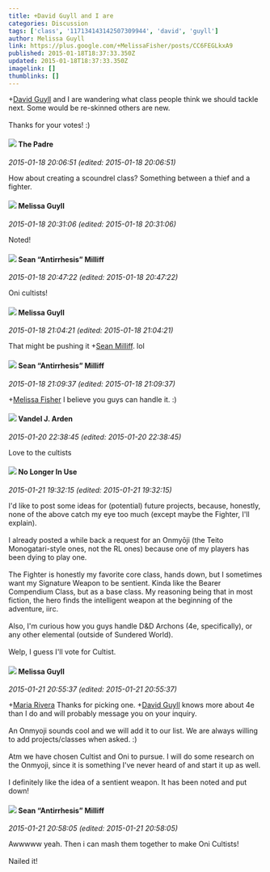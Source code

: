 ```yaml
---
title: +David Guyll and I are
categories: Discussion
tags: ['class', '117134143142507309944', 'david', 'guyll']
author: Melissa Guyll
link: https://plus.google.com/+MelissaFisher/posts/CC6FEGLkxA9
published: 2015-01-18T18:37:33.350Z
updated: 2015-01-18T18:37:33.350Z
imagelink: []
thumblinks: []
---
```


<span class="proflinkWrapper"><span class="proflinkPrefix">+</span><a class="proflink" href="https://plus.google.com/117134143142507309944" oid="117134143142507309944">David Guyll</a></span> and I are wandering what class people think we should tackle next. Some would be re-skinned others are new.<br /><br />Thanks for your votes! :)
<div id='comment z13fd53owle1trx22232tznqwwi2znhas04'>
  <h4><img src='{{site.baseurl}}//images/avatars/102953378950954656315_photo.jpg'> The Padre</h4>
      <p><cite>2015-01-18 20:06:51 (edited: 2015-01-18 20:06:51)</cite></p>
        <p>How about creating a scoundrel class? Something between a thief and a fighter.</p>
</div>
        

<div id='comment z13fd53owle1trx22232tznqwwi2znhas04'>
  <h4><img src='{{site.baseurl}}//images/avatars/104623400813415689503_photo.jpg'> Melissa Guyll</h4>
      <p><cite>2015-01-18 20:31:06 (edited: 2015-01-18 20:31:06)</cite></p>
        <p>Noted!</p>
</div>
        

<div id='comment z13fd53owle1trx22232tznqwwi2znhas04'>
  <h4><img src='{{site.baseurl}}//images/avatars/102767083144882698572_photo.jpg'> Sean “Antirrhesis” Milliff</h4>
      <p><cite>2015-01-18 20:47:22 (edited: 2015-01-18 20:47:22)</cite></p>
        <p>Oni cultists!</p>
</div>
        

<div id='comment z13fd53owle1trx22232tznqwwi2znhas04'>
  <h4><img src='{{site.baseurl}}//images/avatars/104623400813415689503_photo.jpg'> Melissa Guyll</h4>
      <p><cite>2015-01-18 21:04:21 (edited: 2015-01-18 21:04:21)</cite></p>
        <p>That might be pushing it <span class="proflinkWrapper"><span class="proflinkPrefix">+</span><a class="proflink" href="https://plus.google.com/102767083144882698572" oid="102767083144882698572">Sean Milliff</a></span>. lol</p>
</div>
        

<div id='comment z13fd53owle1trx22232tznqwwi2znhas04'>
  <h4><img src='{{site.baseurl}}//images/avatars/102767083144882698572_photo.jpg'> Sean “Antirrhesis” Milliff</h4>
      <p><cite>2015-01-18 21:09:37 (edited: 2015-01-18 21:09:37)</cite></p>
        <p><span class="proflinkWrapper"><span class="proflinkPrefix">+</span><a class="proflink" href="https://plus.google.com/104623400813415689503" oid="104623400813415689503">Melissa Fisher</a></span>​ I believe you guys can handle it. :)</p>
</div>
        

<div id='comment z13fd53owle1trx22232tznqwwi2znhas04'>
  <h4><img src='{{site.baseurl}}//images/avatars/110379071860057622816_photo.jpg'> Vandel J. Arden</h4>
      <p><cite>2015-01-20 22:38:45 (edited: 2015-01-20 22:38:45)</cite></p>
        <p>Love to the cultists</p>
</div>
        

<div id='comment z13fd53owle1trx22232tznqwwi2znhas04'>
  <h4><img src='{{site.baseurl}}//images/avatars/101654255682027575761_photo.jpg'> No Longer In Use</h4>
      <p><cite>2015-01-21 19:32:15 (edited: 2015-01-21 19:32:15)</cite></p>
        <p>I&#39;d like to post some ideas for (potential) future projects, because, honestly, none of the above catch my eye too much (except maybe the Fighter, I&#39;ll explain).<br /><br />I already posted a while back a request for an Onmyōji (the Teito Monogatari-style ones, not the RL ones) because one of my players has been dying to play one.<br /><br />The Fighter is honestly my favorite core class, hands down, but I sometimes want my Signature Weapon to be sentient. Kinda like the Bearer Compendium Class, but as a base class. My reasoning being that in most fiction, the hero finds the intelligent weapon at the beginning of the adventure, iirc.<br /><br />Also, I&#39;m curious how you guys handle D&amp;D Archons (4e, specifically), or any other elemental (outside of Sundered World).<br /><br />Welp, I guess I&#39;ll vote for Cultist.</p>
</div>
        

<div id='comment z13fd53owle1trx22232tznqwwi2znhas04'>
  <h4><img src='{{site.baseurl}}//images/avatars/104623400813415689503_photo.jpg'> Melissa Guyll</h4>
      <p><cite>2015-01-21 20:55:37 (edited: 2015-01-21 20:55:37)</cite></p>
        <p><span class="proflinkWrapper"><span class="proflinkPrefix">+</span><a class="proflink" href="https://plus.google.com/101654255682027575761" oid="101654255682027575761">Maria Rivera</a></span> Thanks for picking one. <span class="proflinkWrapper"><span class="proflinkPrefix">+</span><a class="proflink" href="https://plus.google.com/117134143142507309944" oid="117134143142507309944">David Guyll</a></span> knows more about 4e than I do and will probably message you on your inquiry.<br /><br />An Onmyoji sounds cool and we will add it to our list. We are always willing to add projects/classes when asked. :)<br /><br />Atm we have chosen Cultist and Oni to pursue. I will do some research on the Onmyoji, since it is something I&#39;ve never heard of and start it up as well.<br /><br />I definitely like the idea of a sentient weapon. It has been noted and put down!</p>
</div>
        

<div id='comment z13fd53owle1trx22232tznqwwi2znhas04'>
  <h4><img src='{{site.baseurl}}//images/avatars/102767083144882698572_photo.jpg'> Sean “Antirrhesis” Milliff</h4>
      <p><cite>2015-01-21 20:58:05 (edited: 2015-01-21 20:58:05)</cite></p>
        <p>Awwwww yeah. Then i can mash them together to make Oni Cultists!<br /><br />Nailed it!</p>
</div>
        